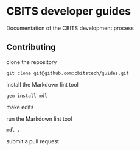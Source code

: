 # CBITS developer guides

Documentation of the CBITS development process

## Contributing

clone the repository

```
git clone git@github.com:cbitstech/guides.git
```

install the Markdown lint tool

```
gem install mdl
```

make edits

run the Markdown lint tool

```
mdl .
```

submit a pull request
